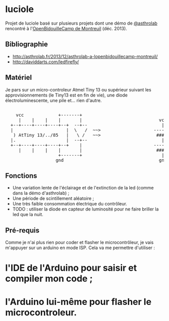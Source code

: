 luciole
=======

Projet de luciole basé sur plusieurs projets dont une démo de <a href='https://twitter.com/asthrolab'>@asthrolab</a> rencontré à l'<a href='http://asthrolab.fr/2013/12/retour-sur-lopenbidouillecamp-2013-montreuil/'>OpenBidouilleCamp de Montreuil</a> (déc. 2013).

Bibliographie
-------------

* http://asthrolab.fr/2013/12/asthrolab-a-lopenbidouillecamp-montreuil/
* http://daviddarts.com/ledfirefly/

Matériel
--------

Je pars sur un micro-controleur Atmel Tiny 13 ou supérieur suivant les approvisionnements (le Tiny13 est en fin de vie), une diode électroluminescente, une pile et... rien d'autre.

<pre>

    vcc             +-------+
     |    |    |    |       |                             vcc
  +--+----+----+----+--+  --+--                            |
  |                    |  \   /  ~~>                    -------
   ) AtTiny 13/../85   |   \ /   ~~>                     #####     Pile
  |.                   |  --+--                            |      CR2023 (3V)
  +--+----+----+----+--+    |                           -------  
     |    |    |    |       |                            #####  
                    +-------+                              |
                   gnd                                    gnd
</pre>

Fonctions
---------

* Une variation lente de l'éclairage et de l'extinction de la led (comme dans la démo d'asthrolab) ;
* Une période de scintillement aléatoire ;
* Une très faible consommation électrique du contrôleur.
* TODO : utiliser la diode en capteur de luminosité pour ne faire briller la led que la nuit.

Pré-requis
----------
Comme je n'ai plus rien pour coder et flasher le microcontrôleur, je vais m'appuyer sur un arduino en mode ISP. Cela va me permettre d'utiliser :
# l'IDE de l'Arduino pour saisir et compiler mon code ;
# l'Arduino lui-même pour flasher le microcontroleur.


